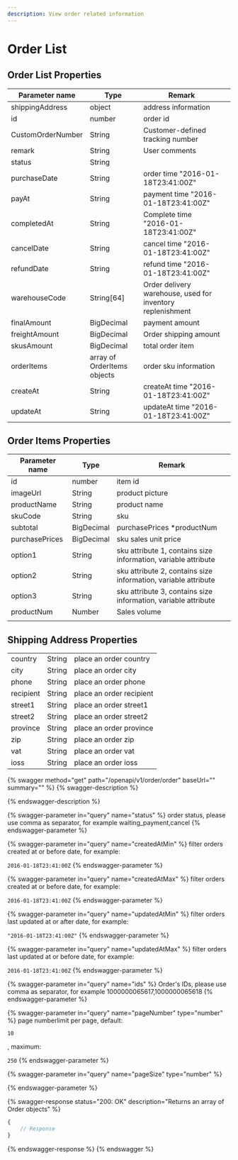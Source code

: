 ```yaml
---
description: View order related information
---
```


# Order List

## Order List Properties <a href="#response-parameter" id="response-parameter"></a>

| Parameter name    | Type                        | Remark                                                     |   |
| ----------------- | --------------------------- | ---------------------------------------------------------- | - |
| shippingAddress   | object                      | address information                                        |   |
| id                | number                      | order id                                                   |   |
| CustomOrderNumber | String                      | Customer-defined tracking number                           |   |
| remark            | String                      | User comments                                              |   |
| status            | String                      |                                                            |   |
| purchaseDate      | String                      | order time "2016-01-18T23:41:00Z"                          |   |
| payAt             | String                      | payment time "2016-01-18T23:41:00Z"                        |   |
| completedAt       | String                      | Complete time  "2016-01-18T23:41:00Z"                      |   |
| cancelDate        | String                      | cancel time  "2016-01-18T23:41:00Z"                        |   |
| refundDate        | String                      | refund time "2016-01-18T23:41:00Z"                         |   |
| warehouseCode     | String\[64]                 | Order delivery warehouse, used for inventory replenishment |   |
| finalAmount       | BigDecimal                  | payment amount                                             |   |
| freightAmount     | BigDecimal                  | Order shipping amount                                      |   |
| skusAmount        | BigDecimal                  | total order item                                           |   |
| orderItems        | array of OrderItems objects | order sku information                                      |   |
| createAt          | String                      | createAt time  "2016-01-18T23:41:00Z"                      |   |
| updateAt          | String                      | updateAt time  "2016-01-18T23:41:00Z"                      |   |

## Order Items Properties <a href="#response-parameter" id="response-parameter"></a>

| Parameter name | Type       | Remark                                                         |
| -------------- | ---------- | -------------------------------------------------------------- |
| id             | number     | item id                                                        |
| imageUrl       | String     | product picture                                                |
| productName    | String     | product name                                                   |
| skuCode        | String     | sku                                                            |
| subtotal       | BigDecimal | purchasePrices  \*productNum                                   |
| purchasePrices | BigDecimal | sku sales unit price                                           |
| option1        | String     | sku attribute 1, contains size information, variable attribute |
| option2        | String     | sku attribute 2, contains size information, variable attribute |
| option3        | String     | sku attribute 3, contains size information, variable attribute |
| productNum     | Number     | Sales volume                                                   |
|                |            |                                                                |

## Shipping Address Properties <a href="#response-parameter" id="response-parameter"></a>

|           |        |                          |
| --------- | ------ | ------------------------ |
| country   | String | place an order country   |
| city      | String | place an order city      |
| phone     | String | place an order phone     |
| recipient | String | place an order recipient |
| street1   | String | place an order street1   |
| street2   | String | place an order street2   |
| province  | String | place an order province  |
| zip       | String | place an order zip       |
| vat       | String | place an order vat       |
| ioss      | String | place an order ioss      |

{% swagger method="get" path="/openapi/v1/order/order" baseUrl="" summary="" %}
{% swagger-description %}

{% endswagger-description %}

{% swagger-parameter in="query" name="status" %}
order status, please use comma as separator, for example  waiting_payment,cancel
{% endswagger-parameter %}

{% swagger-parameter in="query" name="createdAtMin" %}
filter orders created at or before date, for example: 

`2016-01-18T23:41:00Z`
{% endswagger-parameter %}

{% swagger-parameter in="query" name="createdAtMax" %}
filter orders created at or before date, for example: 

`2016-01-18T23:41:00Z`
{% endswagger-parameter %}

{% swagger-parameter in="query" name="updatedAtMin" %}
filter orders last updated at or after date, for example: 

`"2016-01-18T23:41:00Z"`
{% endswagger-parameter %}

{% swagger-parameter in="query" name="updatedAtMax" %}
filter orders last updated at or before date, for example: 

`2016-01-18T23:41:00Z`
{% endswagger-parameter %}

{% swagger-parameter in="query" name="ids" %}
Order's IDs, please use comma as separator, for example 1000000065617,1000000065618
{% endswagger-parameter %}

{% swagger-parameter in="query" name="pageNumber" type="number" %}
page numberlimit per page, default: 

`10`

, maximum: 

`250`
{% endswagger-parameter %}

{% swagger-parameter in="query" name="pageSize" type="number" %}

{% endswagger-parameter %}

{% swagger-response status="200: OK" description="Returns an array of Order objects" %}
```javascript
{
    // Response
}
```
{% endswagger-response %}
{% endswagger %}
